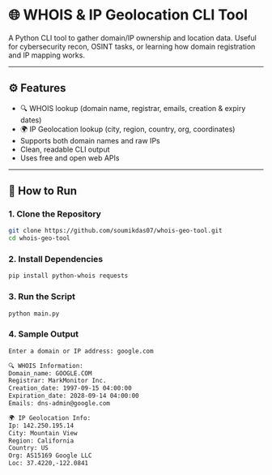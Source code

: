 # 🌐 WHOIS & IP Geolocation CLI Tool

A Python CLI tool to gather domain/IP ownership and location data. Useful for cybersecurity recon, OSINT tasks, or learning how domain registration and IP mapping works.

---

## ⚙️ Features

- 🔍 WHOIS lookup (domain name, registrar, emails, creation & expiry dates)
- 🌍 IP Geolocation lookup (city, region, country, org, coordinates)
- Supports both domain names and raw IPs
- Clean, readable CLI output
- Uses free and open web APIs

---

## 🚀 How to Run

### 1. Clone the Repository

```bash
git clone https://github.com/soumikdas07/whois-geo-tool.git
cd whois-geo-tool
```

### 2. Install Dependencies

```bash
pip install python-whois requests
```

### 3. Run the Script

```bash
python main.py
```

### 4. Sample Output

```bash
Enter a domain or IP address: google.com

🔍 WHOIS Information:
Domain_name: GOOGLE.COM
Registrar: MarkMonitor Inc.
Creation_date: 1997-09-15 04:00:00
Expiration_date: 2028-09-14 04:00:00
Emails: dns-admin@google.com

🌍 IP Geolocation Info:
Ip: 142.250.195.14
City: Mountain View
Region: California
Country: US
Org: AS15169 Google LLC
Loc: 37.4220,-122.0841
```
